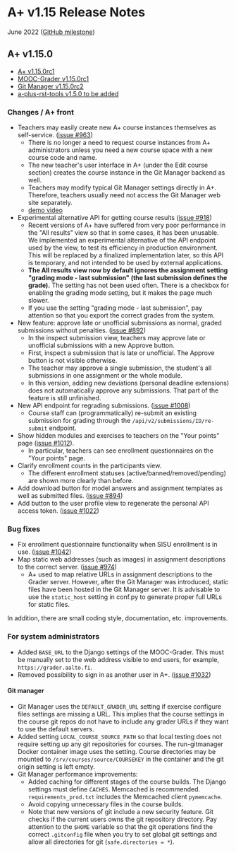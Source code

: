 # A+ v1.15 Release Notes

June 2022 ([GitHub milestone](https://github.com/apluslms/a-plus/milestone/11?closed=1))

## A+ v1.15.0

* [A+ v1.15.0rc1](https://github.com/apluslms/a-plus/releases/tag/v1.15.0rc1b)
* [MOOC-Grader v1.15.0rc1](https://github.com/apluslms/mooc-grader/releases/tag/v1.15.0rc1)
* [Git Manager v1.15.0rc2](https://github.com/apluslms/gitmanager/releases/tag/v1.15.0rc2)
* [a-plus-rst-tools v1.5.0 to be added](https://github.com/apluslms/a-plus-rst-tools/releases/tag/v1.5.0)


### Changes / A+ front

* Teachers may easily create new A+ course instances themselves as self-service. ([issue #963](https://github.com/apluslms/a-plus/issues/963))
  - There is no longer a need to request course instances from A+ administrators
    unless you need a new course space with a new course code and name.
  - The new teacher's user interface in A+ (under the Edit course section) creates
    the course instance in the Git Manager backend as well.
  - Teachers may modify typical Git Manager settings directly in A+.
    Therefore, teachers usually need not access the Git Manager web site separately.
  - [demo video](https://aalto.cloud.panopto.eu/Panopto/Pages/Viewer.aspx?id=c65fa197-d82a-4732-9503-ae710064f733)
* Experimental alternative API for getting course results ([issue #918](https://github.com/apluslms/a-plus/issues/918))
  - Recent versions of A+ have suffered from very poor performance in the "All results" view so that in some cases, it has
    been unusable. We implemented an experimental alternative of the API endpoint used by the view, to test its efficiency in production environment. This will be replaced by a finalized implementation later, so this
    API is temporary, and not intended to be used by external applications.
  - **The All results view now by default ignores the assignment setting "grading mode - last submission" (the last submission defines the grade).**
    The setting has not been used often. There is a checkbox for enabling the grading mode setting, but it makes the page much slower.
  - If you use the setting "grading mode - last submission", pay attention so that you export the correct grades from the system.
* New feature: approve late or unofficial submissions as normal, graded submissions without penalties. ([issue #892](https://github.com/apluslms/a-plus/issues/892))
  - In the inspect submission view, teachers may approve late or unofficial submissions with a new Approve button.
  - First, inspect a submission that is late or unofficial. The Approve button is not visible otherwise.
  - The teacher may approve a single submission, the student's all submissions in one assignment or the whole module.
  - In this version, adding new deviations (personal deadline extensions) does not automatically approve any submissions.
    That part of the feature is still unfinished.
* New API endpoint for regrading submissions. ([issue #1008](https://github.com/apluslms/a-plus/issues/1008))
  - Course staff can (programmatically) re-submit an existing submission for grading through the `/api/v2/submissions/ID/re-submit` endpoint.
* Show hidden modules and exercises to teachers on the "Your points" page ([issue #1012](https://github.com/apluslms/a-plus/issues/1012)).
  - In particular, teachers can see enrollment questionnaires on the "Your points" page.
* Clarify enrollment counts in the participants view.
  - The different enrollment statuses (active/banned/removed/pending) are shown more clearly than before.
* Add download button for model answers and assignment templates as well as submitted files. ([issue #894](https://github.com/apluslms/a-plus/issues/894))
* Add button to the user profile view to regenerate the personal API access token. ([issue #1022](https://github.com/apluslms/a-plus/issues/1022))

### Bug fixes

* Fix enrollment questionnaire functionality when SISU enrollment is in use. ([issue #1042](https://github.com/apluslms/a-plus/issues/1042))
* Map static web addresses (such as images) in assignment descriptions to the correct server. ([issue #974](https://github.com/apluslms/a-plus/issues/974))
  - A+ used to map relative URLs in assignment descriptions to the Grader server.
    However, after the Git Manager was introduced, static files have been hosted in the Git Manager server.
    It is advisable to use the `static_host` setting in conf.py to generate proper full URLs for static files.

In addition, there are small coding style, documentation, etc. improvements.

### For system administrators

* Added `BASE_URL` to the Django settings of the MOOC-Grader.
  This must be manually set to the web address visible to end users, for example, `https://grader.aalto.fi`.
* Removed possibility to sign in as another user in A+. ([issue #1032](https://github.com/apluslms/a-plus/issues/1032))

#### Git manager

* Git Manager uses the `DEFAULT_GRADER_URL` setting if exercise configure files settings are missing a URL.
  This implies that the course settings in the course git repos do not have to include any grader URLs if they want to use the default servers.
* Added setting `LOCAL_COURSE_SOURCE_PATH` so that local testing does not require setting up any git repositories for courses.
  The run-gitmanager Docker container image uses the setting.
  Course directories may be mounted to `/srv/courses/source/COURSEKEY` in the container and the git origin setting is left empty.
* Git Manager performance improvements:
  - Added caching for different stages of the course builds. The Django settings must define `CACHES`.
    Memcached is recommended. `requirements_prod.txt` includes the Memcached client `pymemcache`.
  - Avoid copying unnecessary files in the course builds.
  - Note that new versions of git include a new security feature. Git checks if the current users owns the git repository directory.
    Pay attention to the `$HOME` variable so that the git operations find the correct `.gitconfig` file
    when you try to set global git settings and allow all directories for git (`safe.directories = *`).
